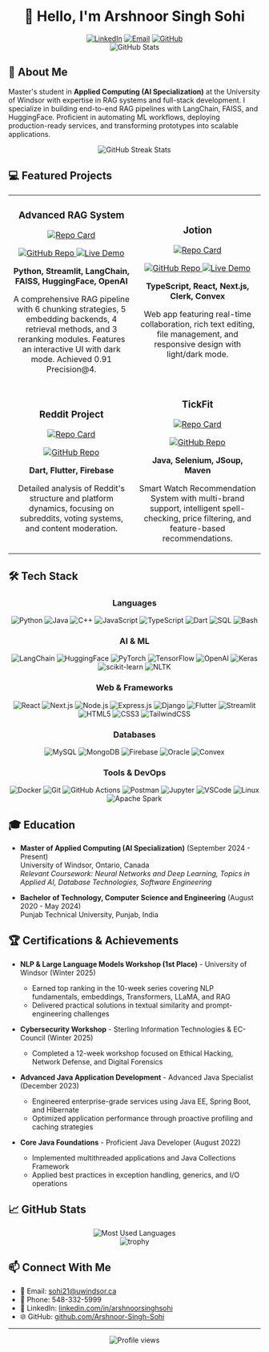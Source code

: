 # <div align="center">👋 Hello, I'm Arshnoor Singh Sohi</div>

<div align="center">
  <a href="https://www.linkedin.com/in/arshnoorsinghsohi/"><img src="https://img.shields.io/badge/LinkedIn-0077B5?style=for-the-badge&logo=linkedin&logoColor=white" alt="LinkedIn"/></a>
  <a href="mailto:sohi21@uwindsor.ca"><img src="https://img.shields.io/badge/Email-D14836?style=for-the-badge&logo=gmail&logoColor=white" alt="Email"/></a>
  <a href="https://github.com/Arshnoor-Singh-Sohi"><img src="https://img.shields.io/badge/GitHub-100000?style=for-the-badge&logo=github&logoColor=white" alt="GitHub"/></a>
</div>

<div align="center">
  <img src="https://github-readme-stats.vercel.app/api?username=Arshnoor-Singh-Sohi&show_icons=true&theme=radical" alt="GitHub Stats" />
</div>

## 🚀 About Me

Master's student in **Applied Computing (AI Specialization)** at the University of Windsor with expertise in RAG systems and full-stack development. I specialize in building end-to-end RAG pipelines with LangChain, FAISS, and HuggingFace. Proficient in automating ML workflows, deploying production-ready services, and transforming prototypes into scalable applications.

<div align="center">
  <img src="https://github-readme-streak-stats.herokuapp.com/?user=Arshnoor-Singh-Sohi&theme=radical" alt="GitHub Streak Stats"/>
</div>

## 💻 Featured Projects

<table>
  <tr>
    <td width="50%">
      <h3 align="center">Advanced RAG System</h3>
      <div align="center">
        <a href="https://github.com/Arshnoor-Singh-Sohi/advanced-rag-system" target="_blank"><img src="https://github-readme-stats.vercel.app/api/pin/?username=Arshnoor-Singh-Sohi&repo=advanced-rag-system&theme=radical" alt="Repo Card"/></a>
        <p>
          <a href="https://github.com/Arshnoor-Singh-Sohi/advanced-rag-system" target="_blank">
            <img src="https://img.shields.io/badge/Code-0A0A0A?style=flat-square&logo=github&logoColor=white" alt="GitHub Repo"/>
          </a>
          <a href="https://advanced-rag-system.streamlit.app/" target="_blank">
            <img src="https://img.shields.io/badge/Live-00B8D9?style=flat-square&logo=streamlit&logoColor=white" alt="Live Demo"/>
          </a>
        </p>
        <p><strong>Python, Streamlit, LangChain, FAISS, HuggingFace, OpenAI</strong></p>
        <p>A comprehensive RAG pipeline with 6 chunking strategies, 5 embedding backends, 4 retrieval methods, and 3 reranking modules. Features an interactive UI with dark mode. Achieved 0.91 Precision@4.</p>
      </div>
    </td>
    <td width="50%">
      <h3 align="center">Jotion</h3>
      <div align="center">
        <a href="https://github.com/Arshnoor-Singh-Sohi/Impact-Jotion" target="_blank"><img src="https://github-readme-stats.vercel.app/api/pin/?username=Arshnoor-Singh-Sohi&repo=Impact-Jotion&theme=radical" alt="Repo Card"/></a>
        <p>
          <a href="https://github.com/Arshnoor-Singh-Sohi/Impact-Jotion" target="_blank">
            <img src="https://img.shields.io/badge/Code-0A0A0A?style=flat-square&logo=github&logoColor=white" alt="GitHub Repo"/>
          </a>
          <a href="https://jotion-theta.vercel.app/" target="_blank">
            <img src="https://img.shields.io/badge/Live-000000?style=flat-square&logo=vercel&logoColor=white" alt="Live Demo"/>
          </a>
        </p>
        <p><strong>TypeScript, React, Next.js, Clerk, Convex</strong></p>
        <p>Web app featuring real-time collaboration, rich text editing, file management, and responsive design with light/dark mode.</p>
      </div>
    </td>
  </tr>
  <tr>
    <td width="50%">
      <h3 align="center">Reddit Project</h3>
      <div align="center">
        <a href="https://github.com/Arshnoor-Singh-Sohi/Reddit" target="_blank"><img src="https://github-readme-stats.vercel.app/api/pin/?username=Arshnoor-Singh-Sohi&repo=Reddit&theme=radical" alt="Repo Card"/></a>
        <p>
          <a href="https://github.com/Arshnoor-Singh-Sohi/Reddit" target="_blank">
            <img src="https://img.shields.io/badge/Code-0A0A0A?style=flat-square&logo=github&logoColor=white" alt="GitHub Repo"/>
          </a>
        </p>
        <p><strong>Dart, Flutter, Firebase</strong></p>
        <p>Detailed analysis of Reddit's structure and platform dynamics, focusing on subreddits, voting systems, and content moderation.</p>
      </div>
    </td>
    <td width="50%">
      <h3 align="center">TickFit</h3>
      <div align="center">
        <a href="https://github.com/Arshnoor-Singh-Sohi/TickFit" target="_blank"><img src="https://github-readme-stats.vercel.app/api/pin/?username=Arshnoor-Singh-Sohi&repo=TickFit&theme=radical" alt="Repo Card"/></a>
        <p>
          <a href="https://github.com/Arshnoor-Singh-Sohi/TickFit" target="_blank">
            <img src="https://img.shields.io/badge/Code-0A0A0A?style=flat-square&logo=github&logoColor=white" alt="GitHub Repo"/>
          </a>
        </p>
        <p><strong>Java, Selenium, JSoup, Maven</strong></p>
        <p>Smart Watch Recommendation System with multi-brand support, intelligent spell-checking, price filtering, and feature-based recommendations.</p>
      </div>
    </td>
  </tr>
</table>

## 🛠️ Tech Stack

<div align="center">

### Languages
![Python](https://img.shields.io/badge/Python-3776AB?style=for-the-badge&logo=python&logoColor=white)
![Java](https://img.shields.io/badge/Java-ED8B00?style=for-the-badge&logo=openjdk&logoColor=white)
![C++](https://img.shields.io/badge/C++-00599C?style=for-the-badge&logo=cplusplus&logoColor=white)
![JavaScript](https://img.shields.io/badge/JavaScript-F7DF1E?style=for-the-badge&logo=javascript&logoColor=black)
![TypeScript](https://img.shields.io/badge/TypeScript-3178C6?style=for-the-badge&logo=typescript&logoColor=white)
![Dart](https://img.shields.io/badge/Dart-0175C2?style=for-the-badge&logo=dart&logoColor=white)
![SQL](https://img.shields.io/badge/SQL-4479A1?style=for-the-badge&logo=mysql&logoColor=white)
![Bash](https://img.shields.io/badge/Bash-4EAA25?style=for-the-badge&logo=gnubash&logoColor=white)

### AI & ML
![LangChain](https://img.shields.io/badge/LangChain-3178C6?style=for-the-badge)
![HuggingFace](https://img.shields.io/badge/HuggingFace-FFD21E?style=for-the-badge)
![PyTorch](https://img.shields.io/badge/PyTorch-EE4C2C?style=for-the-badge&logo=pytorch&logoColor=white)
![TensorFlow](https://img.shields.io/badge/TensorFlow-FF6F00?style=for-the-badge&logo=tensorflow&logoColor=white)
![OpenAI](https://img.shields.io/badge/OpenAI-412991?style=for-the-badge&logo=openai&logoColor=white)
![Keras](https://img.shields.io/badge/Keras-D00000?style=for-the-badge&logo=keras&logoColor=white)
![scikit-learn](https://img.shields.io/badge/scikit_learn-F7931E?style=for-the-badge&logo=scikit-learn&logoColor=white)
![NLTK](https://img.shields.io/badge/NLTK-3670A0?style=for-the-badge)

### Web & Frameworks
![React](https://img.shields.io/badge/React-61DAFB?style=for-the-badge&logo=react&logoColor=black)
![Next.js](https://img.shields.io/badge/Next.js-000000?style=for-the-badge&logo=next.js&logoColor=white)
![Node.js](https://img.shields.io/badge/Node.js-339933?style=for-the-badge&logo=node.js&logoColor=white)
![Express.js](https://img.shields.io/badge/Express.js-000000?style=for-the-badge&logo=express&logoColor=white)
![Django](https://img.shields.io/badge/Django-092E20?style=for-the-badge&logo=django&logoColor=white)
![Flutter](https://img.shields.io/badge/Flutter-02569B?style=for-the-badge&logo=flutter&logoColor=white)
![Streamlit](https://img.shields.io/badge/Streamlit-FF4B4B?style=for-the-badge&logo=streamlit&logoColor=white)
![HTML5](https://img.shields.io/badge/HTML5-E34F26?style=for-the-badge&logo=html5&logoColor=white)
![CSS3](https://img.shields.io/badge/CSS3-1572B6?style=for-the-badge&logo=css3&logoColor=white)
![TailwindCSS](https://img.shields.io/badge/TailwindCSS-38B2AC?style=for-the-badge&logo=tailwind-css&logoColor=white)

### Databases
![MySQL](https://img.shields.io/badge/MySQL-4479A1?style=for-the-badge&logo=mysql&logoColor=white)
![MongoDB](https://img.shields.io/badge/MongoDB-47A248?style=for-the-badge&logo=mongodb&logoColor=white)
![Firebase](https://img.shields.io/badge/Firebase-FFCA28?style=for-the-badge&logo=firebase&logoColor=black)
![Oracle](https://img.shields.io/badge/Oracle-F80000?style=for-the-badge&logo=oracle&logoColor=white)
![Convex](https://img.shields.io/badge/Convex-3178C6?style=for-the-badge)

### Tools & DevOps
![Docker](https://img.shields.io/badge/Docker-2496ED?style=for-the-badge&logo=docker&logoColor=white)
![Git](https://img.shields.io/badge/Git-F05032?style=for-the-badge&logo=git&logoColor=white)
![GitHub Actions](https://img.shields.io/badge/GitHub_Actions-2088FF?style=for-the-badge&logo=githubactions&logoColor=white)
![Postman](https://img.shields.io/badge/Postman-FF6C37?style=for-the-badge&logo=postman&logoColor=white)
![Jupyter](https://img.shields.io/badge/Jupyter-F37626?style=for-the-badge&logo=jupyter&logoColor=white)
![VSCode](https://img.shields.io/badge/VSCode-007ACC?style=for-the-badge&logo=visualstudiocode&logoColor=white)
![Linux](https://img.shields.io/badge/Linux-FCC624?style=for-the-badge&logo=linux&logoColor=black)
![Apache Spark](https://img.shields.io/badge/Apache_Spark-E25A1C?style=for-the-badge&logo=apache-spark&logoColor=white)

</div>

## 🎓 Education

- **Master of Applied Computing (AI Specialization)** (September 2024 - Present)  
  University of Windsor, Ontario, Canada  
  *Relevant Coursework: Neural Networks and Deep Learning, Topics in Applied AI, Database Technologies, Software Engineering*

- **Bachelor of Technology, Computer Science and Engineering** (August 2020 - May 2024)  
  Punjab Technical University, Punjab, India

## 🏆 Certifications & Achievements

- **NLP & Large Language Models Workshop (1st Place)** - University of Windsor (Winter 2025)
  - Earned top ranking in the 10-week series covering NLP fundamentals, embeddings, Transformers, LLaMA, and RAG
  - Delivered practical solutions in textual similarity and prompt-engineering challenges

- **Cybersecurity Workshop** - Sterling Information Technologies & EC-Council (Winter 2025)
  - Completed a 12-week workshop focused on Ethical Hacking, Network Defense, and Digital Forensics

- **Advanced Java Application Development** - Advanced Java Specialist (December 2023)
  - Engineered enterprise-grade services using Java EE, Spring Boot, and Hibernate
  - Optimized application performance through proactive profiling and caching strategies

- **Core Java Foundations** - Proficient Java Developer (August 2022)
  - Implemented multithreaded applications and Java Collections Framework
  - Applied best practices in exception handling, generics, and I/O operations

## 📈 GitHub Stats

<div align="center">
  <img src="https://github-readme-stats.vercel.app/api/top-langs/?username=Arshnoor-Singh-Sohi&layout=compact&theme=radical" alt="Most Used Languages"/>
</div>

<div align="center">
  <img src="https://github-profile-trophy.vercel.app/?username=Arshnoor-Singh-Sohi&theme=radical&row=1&column=7" alt="trophy"/>
</div>

## 📫 Connect With Me

- 📧 Email: [sohi21@uwindsor.ca](mailto:sohi21@uwindsor.ca)
- 📱 Phone: 548-332-5999
- 🔗 LinkedIn: [linkedin.com/in/arshnoorsinghsohi](https://www.linkedin.com/in/arshnoorsinghsohi/)
- 🌐 GitHub: [github.com/Arshnoor-Singh-Sohi](https://github.com/Arshnoor-Singh-Sohi)

---

<div align="center">
  <img src="https://komarev.com/ghpvc/?username=Arshnoor-Singh-Sohi&color=blueviolet&style=flat-square" alt="Profile views"/>
</div>
